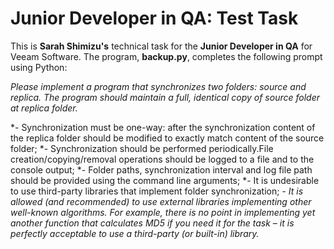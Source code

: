 # Junior Developer in QA: Test Task

This is **Sarah Shimizu's** technical task for the **Junior Developer in QA** for Veeam Software.  The program, **backup.py**, completes the following prompt using Python:

*Please implement a program that synchronizes two folders: source and replica. The
program should maintain a full, identical copy of source folder at replica folder.*

*- Synchronization must be one-way: after the synchronization content of the replica folder should be modified to exactly match content of the source
folder;
*- Synchronization should be performed periodically.File creation/copying/removal operations should be logged to a file and to the
console output;
*- Folder paths, synchronization interval and log file path should be provided using the command line arguments;
*- It is undesirable to use third-party libraries that implement folder synchronization;
*- It is allowed (and recommended) to use external libraries implementing other well-known algorithms. For example, there is no point in implementing yet another function that calculates MD5 if you need it for the task – it is perfectly acceptable to use a third-party (or built-in) library.*



